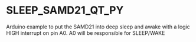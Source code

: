 # SLEEP_SAMD21_QT_PY
Arduino example to put the SAMD21 into deep sleep and awake with a logic HIGH interrupt on pin A0. A0 will be responsible for SLEEP/WAKE

